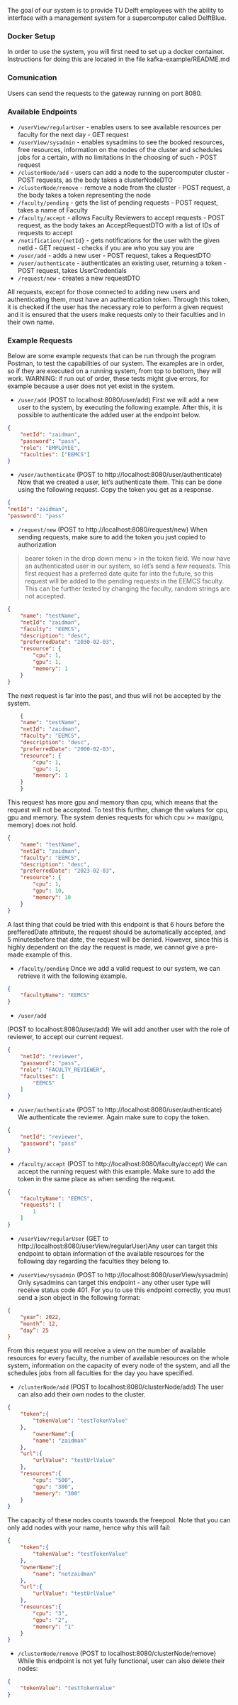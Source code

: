 The goal of our system is to provide TU Delft employees with the ability to interface
with a management system for a supercomputer called DelftBlue.

### Docker Setup

In order to use the system, you will first need to set up a docker container. Instructions for doing this are located in the file kafka-example/README.md

### Comunication

Users can send the requests to the gateway running on port 8080.

### Available Endpoints

* `/userView/regularUser` - enables users to see available resources per faculty
for the next day - GET request
* `/userView/sysadmin` - enables sysadmins to see the booked resources, free
resources, information on the nodes of the cluster and schedules jobs for a
certain, with no limitations in the choosing of such - POST request
* `/clusterNode/add` - users can add a node to the supercomputer cluster -
POST requests, as the body takes a clusterNodeDTO
* `/clusterNode/remove` - remove a node from the cluster - POST request, a
the body takes a token representing the node
* `/faculty/pending` - gets the list of pending requests - POST request, takes a
name of Faculty
* `/faculty/accept` - allows Faculty Reviewers to accept requests - POST
request, as the body takes an AcceptRequestDTO with a list of IDs of
requests to accept
* `/notification/{netId}` - gets notifications for the user with the given netId -
GET request - checks if you are who you say you are
* `/user/add` - adds a new user - POST request, takes a RequestDTO
* `/user/authenticate` - authenticates an existing user, returning a token - POST
request, takes UserCredentials
* `/request/new` - creates a new requestDTO

All requests, except for those connected to adding new users and authenticating them, must have an authentication token. Through this token, it is checked if the user has the necessary role to perform a given request and it is ensured that the users make requests only to their faculties and in their own name.

### Example Requests

Below are some example requests that can be run through the program Postman, to test the capabilities of our system. The examples are in order, so if they are executed on a running system, from top to bottom, they will work. WARNING: if run out of order, these tests might give errors, for example because a user does not yet exist in the system.

* `/user/add`
(POST to localhost:8080/user/add)
First we will add a new user to the system, by executing the following example. After
this, it is possible to authenticate the added user at the endpoint below.

```json
{
    "netId": "zaidman",
    "password": "pass",
    "role": "EMPLOYEE",
    "faculties": ["EEMCS"]
}
```

* `/user/authenticate`
(POST to http://localhost:8080/user/authenticate)
Now that we created a user, let’s authenticate them. This can be done using the
following request. Copy the token you get as a response.
```json
{
"netId": "zaidman",
"password": "pass"
```

* `/request/new`
(POST to http://localhost:8080/request/new)
When sending requests, make sure to add the token you just copied to authorization
> bearer token in the drop down menu > in the token field.
We now have an authenticated user in our system, so let’s send a few requests.
This first request has a preferred date quite far into the future, so this request will be
added to the pending requests in the EEMCS faculty. This can be further tested by
changing the faculty, random strings are not accepted.

```json
{
    "name": "testName",
    "netId": "zaidman",
    "faculty": "EEMCS",
    "description": "desc",
    "preferredDate": "2030-02-03",
    "resource": {
        "cpu": 1,
        "gpu": 1,
        "memory": 1
    }
}
```

The next request is far into the past, and thus will not be accepted by the system.

```json
    {
    "name": "testName",
    "netId": "zaidman",
    "faculty": "EEMCS",
    "description": "desc",
    "preferredDate": "2000-02-03",
    "resource": {
        "cpu": 1,
        "gpu": 1,
        "memory": 1
    }
    }
```

This request has more gpu and memory than cpu, which means that the request will
not be accepted. To test this further, change the values for cpu, gpu and memory.
The system denies requests for which cpu >= max(gpu, memory) does not hold.

```json
{
    "name": "testName",
    "netId": "zaidman",
    "faculty": "EEMCS",
    "description": "desc",
    "preferredDate": "2023-02-03",
    "resource": {
        "cpu": 1,
        "gpu": 10,
        "memory": 10
    }
}
```

A last thing that could be tried with this endpoint is that 6 hours before the
prefferedDate attribute, the request should be automatically accepted, and 5 minutesbefore that date, the request will be denied. However, since this is highly dependent
on the day the request is made, we cannot give a pre-made example of this.


* `/faculty/pending`
Once we add a valid request to our system, we can retrieve it with the following
example.

```json
{
    "facultyName": "EEMCS"
}
```

* `/user/add`

(POST to localhost:8080/user/add)
We will add another user with the role of reviewer, to accept our current request.

```json
{
    "netId": "reviewer",
    "password": "pass",
    "role": "FACULTY_REVIEWER",
    "faculties": [
        "EEMCS"
    ]
}
```

* `/user/authenticate`
(POST to http://localhost:8080/user/authenticate)
We authenticate the reviewer. Again make sure to copy the token.

```json
{
    "netId": "reviewer",
    "password": "pass"
}
```

* `/faculty/accept`
(POST to http://localhost:8080/faculty/accept)
We can accept the running request with this example. Make sure to add the token in
the same place as when sending the request.

```json
{
    "facultyName": "EEMCS",
    "requests": [
        1
    ]
}
```

* `/userView/regularUser`
(GET to http://localhost:8080/userView/regularUser)Any user can target this endpoint to obtain information of the available resources for
the following day regarding the faculties they belong to.


* `/userView/sysadmin`
(POST to http://localhost:8080/userView/sysadmin)
Only sysadmins can target this endpoint - any other user type will receive status
code 401. For you to use this endpoint correctly, you must send a json object in the
following format:

```json
{
    "year”: 2022,
    “month”: 12,
    “day”: 25
}
```

From this request you will receive a view on the number of available resources for
every faculty, the number of available resources on the whole system, information on
the capacity of every node of the system, and all the schedules jobs from all faculties
for the day you have specified.


* `/clusterNode/add`
(POST to localhost:8080/clusterNode/add)
The user can also add their own nodes to the cluster.

```json
{
    "token":{
        "tokenValue": "testTokenValue"
    },
        "ownerName":{
        "name": "zaidman"
    },
    "url":{
        "urlValue": "testUrlValue"
    },
    "resources":{
        "cpu": "500",
        "gpu": "300",
        "memory": "300"
    }
}
```

The capacity of these nodes counts towards the freepool. Note that you can only add
nodes with your name, hence why this will fail:

```json
{
    "token":{
        "tokenValue": "testTokenValue"
    },
    "ownerName":{
        "name": "notzaidman"
    },
    "url":{
        "urlValue": "testUrlValue"
    },
    "resources":{
        "cpu": "3",
        "gpu": "2",
        "memory": "1"
    }
}
```

* `/clusterNode/remove`
(POST to localhost:8080/clusterNode/remove)
While this endpoint is not yet fully functional, user can also delete their nodes:

```json
{
    "tokenValue": "testTokenValue"
}
```
